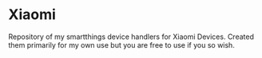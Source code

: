 # Xiaomi
Repository of my smartthings device handlers for Xiaomi Devices. Created them primarily for my own use but you are free to use if you so wish.
